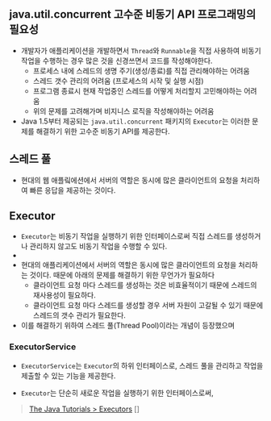 ## java.util.concurrent 고수준 비동기 API 프로그래밍의 필요성
- 개발자가 애플리케이션을 개발하면서 `Thread`와 `Runnable`을 직접 사용하여 비동기 작업을 수행하는 경우 많은 것을 신경쓰면서 코드를 작성해야한다. 
  - 프로세스 내에 스레드의 생명 주기(생성/종료)를 직접 관리해야하는 어려움
  - 스레드 갯수 관리의 어려움 (프로세스의 시작 및 실행 시점)
  - 프로그램 종료시 현재 작업중인 스레드를 어떻게 처리할지 고민해야하는 어려움
  - 위의 문제를 고려해가며 비지니스 로직을 작성해야하는 어려움
- Java 1.5부터 제공되는 `java.util.concurrent` 패키지의 `Executor`는 이러한 문제를 해결하기 위한 고수준 비동기 API를 제공한다.

## 스레드 풀
- 현대의 웹 애플맄에션에서 서버의 역할은 동시에 많은 클라이언트의 요청을 처리하여 빠른 응답을 제공하는 것이다.
## Executor
- `Executor`는 비동기 작업을 실행하기 위한 인터페이스로써 직접 스레드를 생성하거나 관리하지 않고도 비동기 작업을 수행할 수 있다.
- 
- 현대의 애플리케이션에서 서버의 역할은 동시에 많은 클라이언트의 요청을 처리하는 것이다. 때문에 아래의 문제를 해결하기 위한 무언가가 필요하다
  - 클라이언트 요청 마다 스레드를 생성하는 것은 비효율적이기 때문에 스레드의 재사용성이 필요하다.
  - 클라이언트 요청 마다 스레드를 생성할 경우 서버 자원이 고갈될 수 있기 때문에 스레드의 갯수 관리가 필요한다.
- 이를 해결하기 위하여 스레드 풀(Thread Pool)이라는 개념이 등장했으며 
  

### ExecutorService
- `ExecutorService`는 `Executor`의 하위 인터페이스로, 스레드 풀을 관리하고 작업을 제출할 수 있는 기능을 제공한다.


- `Executor`는 단순히 새로운 작업을 실행하기 위한 인터페이스로써, 
> [The Java Tutorials > Executors](https://docs.oracle.com/javase/tutorial/essential/concurrency/executors.html)
> []